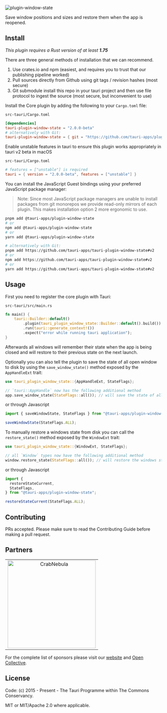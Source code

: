 ![plugin-window-state](https://github.com/tauri-apps/plugins-workspace/raw/v2/plugins/window-state/banner.png)

Save window positions and sizes and restore them when the app is reopened.

## Install

_This plugin requires a Rust version of at least **1.75**_

There are three general methods of installation that we can recommend.

1. Use crates.io and npm (easiest, and requires you to trust that our publishing pipeline worked)
2. Pull sources directly from Github using git tags / revision hashes (most secure)
3. Git submodule install this repo in your tauri project and then use file protocol to ingest the source (most secure, but inconvenient to use)

Install the Core plugin by adding the following to your `Cargo.toml` file:

`src-tauri/Cargo.toml`

```toml
[dependencies]
tauri-plugin-window-state = "2.0.0-beta"
# alternatively with Git:
tauri-plugin-window-state = { git = "https://github.com/tauri-apps/plugins-workspace", branch = "v2" }
```
Enable unstable features in tauri to ensure this plugin works appropriately in tauri v2 beta in macOS

`src-tauri/Cargo.toml`

```toml
# features = ["unstable"] is required
tauri = { version = "2.0.0-beta", features = ["unstable"] }
```

You can install the JavaScript Guest bindings using your preferred JavaScript package manager:

> Note: Since most JavaScript package managers are unable to install packages from git monorepos we provide read-only mirrors of each plugin. This makes installation option 2 more ergonomic to use.

```sh
pnpm add @tauri-apps/plugin-window-state
# or
npm add @tauri-apps/plugin-window-state
# or
yarn add @tauri-apps/plugin-window-state

# alternatively with Git:
pnpm add https://github.com/tauri-apps/tauri-plugin-window-state#v2
# or
npm add https://github.com/tauri-apps/tauri-plugin-window-state#v2
# or
yarn add https://github.com/tauri-apps/tauri-plugin-window-state#v2
```

## Usage

First you need to register the core plugin with Tauri:

`src-tauri/src/main.rs`

```rust
fn main() {
    tauri::Builder::default()
        .plugin(tauri_plugin_window_state::Builder::default().build())
        .run(tauri::generate_context!())
        .expect("error while running tauri application");
}
```

Afterwards all windows will remember their state when the app is being closed and will restore to their previous state on the next launch.

Optionally you can also tell the plugin to save the state of all open window to disk by using the `save_window_state()` method exposed by the `AppHandleExt` trait:

```rust
use tauri_plugin_window_state::{AppHandleExt, StateFlags};

// `tauri::AppHandle` now has the following additional method
app.save_window_state(StateFlags::all()); // will save the state of all open windows to disk
```

or through Javascript

```javascript
import { saveWindowState, StateFlags } from "@tauri-apps/plugin-window-state";

saveWindowState(StateFlags.ALL);
```

To manually restore a windows state from disk you can call the `restore_state()` method exposed by the `WindowExt` trait:

```rust
use tauri_plugin_window_state::{WindowExt, StateFlags};

// all `Window` types now have the following additional method
window.restore_state(StateFlags::all()); // will restore the windows state from disk
```

or through Javascript

```javascript
import {
  restoreStateCurrent,
  StateFlags,
} from "@tauri-apps/plugin-window-state";

restoreStateCurrent(StateFlags.ALL);
```

## Contributing

PRs accepted. Please make sure to read the Contributing Guide before making a pull request.

## Partners

<table>
  <tbody>
    <tr>
      <td align="center" valign="middle">
        <a href="https://crabnebula.dev" target="_blank">
          <img src="https://github.com/tauri-apps/plugins-workspace/raw/v2/.github/sponsors/crabnebula.svg" alt="CrabNebula" width="283">
        </a>
      </td>
    </tr>
  </tbody>
</table>

For the complete list of sponsors please visit our [website](https://tauri.app#sponsors) and [Open Collective](https://opencollective.com/tauri).

## License

Code: (c) 2015 - Present - The Tauri Programme within The Commons Conservancy.

MIT or MIT/Apache 2.0 where applicable.
